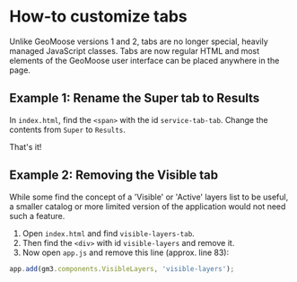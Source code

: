 # How-to customize tabs

Unlike GeoMoose versions 1 and 2, tabs are no longer special, heavily
managed JavaScript classes.  Tabs are now regular HTML and most elements
of the GeoMoose user interface can be placed anywhere in the page.

## Example 1: Rename the Super tab to Results

In `index.html`, find the `<span>` with the id `service-tab-tab`. Change
the contents from `Super` to `Results`.

That's it!

## Example 2: Removing the Visible tab

While some find the concept of a 'Visible' or 'Active' layers list to be
useful, a smaller catalog or more limited version of the application would
not need such a feature.

1. Open `index.html` and find `visible-layers-tab`.
2. Then find the `<div>` with id `visible-layers` and remove it.
3. Now open `app.js` and remove this line (approx. line 83):

```javascript
app.add(gm3.components.VisibleLayers, 'visible-layers');
```
